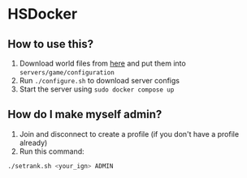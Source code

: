 # HSDocker

## How to use this?
1. Download world files from [here](https://www.mediafire.com/file/5oko5y8h7uj6i9z/world.zip/file) and put them into `servers/game/configuration`
2. Run `./configure.sh` to download server configs
3. Start the server using `sudo docker compose up`

## How do I make myself admin?

1. Join and disconnect to create a profile (if you don't have a profile already)
2. Run this command:

```sh
./setrank.sh <your_ign> ADMIN
```
